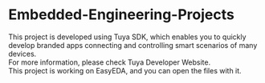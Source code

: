 # Embedded-Engineering-Projects
This project is developed using Tuya SDK, which enables you to quickly develop branded apps connecting and controlling smart scenarios of many devices.  
For more information, please check Tuya Developer Website.  
This project is working on EasyEDA, and you can open the files with it.
